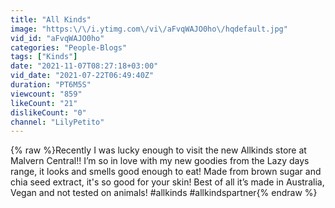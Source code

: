 ```yaml
---
title: "All Kinds"
image: "https:\/\/i.ytimg.com\/vi\/aFvqWAJO0ho\/hqdefault.jpg"
vid_id: "aFvqWAJO0ho"
categories: "People-Blogs"
tags: ["Kinds"]
date: "2021-11-07T08:27:18+03:00"
vid_date: "2021-07-22T06:49:40Z"
duration: "PT6M5S"
viewcount: "859"
likeCount: "21"
dislikeCount: "0"
channel: "LilyPetito"
---
```

{% raw %}Recently I was lucky enough to visit the new Allkinds store at Malvern Central!! I’m so in love with my new goodies from the Lazy days range, it looks and smells good enough to eat! Made from brown sugar and chia seed extract, it's so good for your skin! Best of all it’s made in Australia, Vegan and not tested on animals! #allkinds #allkindspartner{% endraw %}
